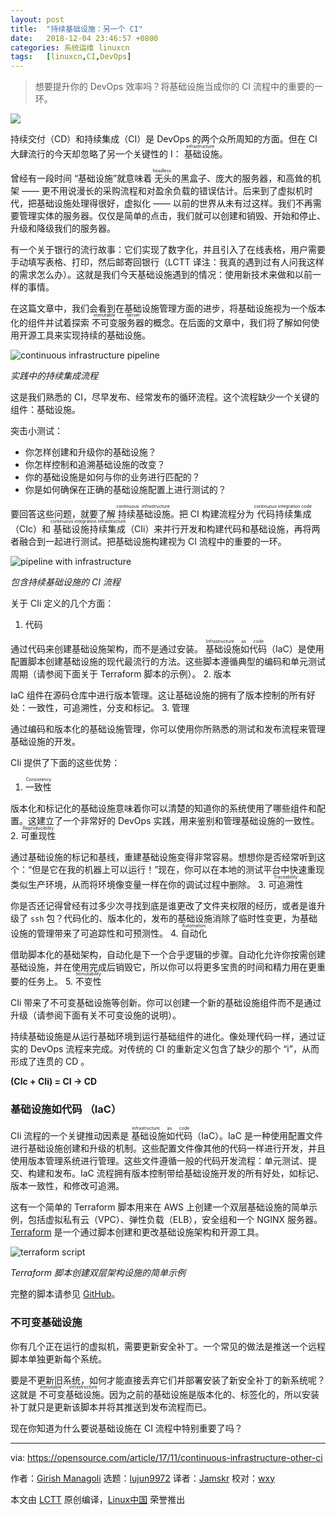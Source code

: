 ```yaml
---
layout: post
title:	"持续基础设施：另一个 CI"
date:	2018-12-04 23:46:57 +0800 
categories:	系统运维 linuxcn 
tags:	[linuxcn,CI,DevOps]
---
```




> 
> 想要提升你的 DevOps 效率吗？将基础设施当成你的 CI 流程中的重要的一环。
> 
> 
> 


![](/Asserts/Images//attachment/album/201812/04/234649ptzfbk9m9ll19bbt.jpg)


持续交付（CD）和持续集成（CI）是 DevOps 的两个众所周知的方面。但在 CI 大肆流行的今天却忽略了另一个关键性的 I：<ruby> 基础设施 <rt>  infrastructure </rt></ruby>。


曾经有一段时间 “基础设施”就意味着<ruby> 无头 <rt>  headless </rt></ruby>的黑盒子、庞大的服务器，和高耸的机架 —— 更不用说漫长的采购流程和对盈余负载的错误估计。后来到了虚拟机时代，把基础设施处理得很好，虚拟化 —— 以前的世界从未有过这样。我们不再需要管理实体的服务器。仅仅是简单的点击，我们就可以创建和销毁、开始和停止、升级和降级我们的服务器。


有一个关于银行的流行故事：它们实现了数字化，并且引入了在线表格，用户需要手动填写表格、打印，然后邮寄回银行（LCTT 译注：我真的遇到过有人问我这样的需求怎么办）。这就是我们今天基础设施遇到的情况：使用新技术来做和以前一样的事情。


在这篇文章中，我们会看到在基础设施管理方面的进步，将基础设施视为一个版本化的组件并试着探索<ruby> 不可变服务器 <rt>  immutable server </rt></ruby>的概念。在后面的文章中，我们将了解如何使用开源工具来实现持续的基础设施。


![continuous infrastructure pipeline](/Asserts/Images//attachment/album/201812/04/234703chepr86lrl5qy7j4.jpg "continuous infrastructure pipeline in use")


*实践中的持续集成流程*


这是我们熟悉的 CI，尽早发布、经常发布的循环流程。这个流程缺少一个关键的组件：基础设施。


突击小测试：


* 你怎样创建和升级你的基础设施？
* 你怎样控制和追溯基础设施的改变？
* 你的基础设施是如何与你的业务进行匹配的？
* 你是如何确保在正确的基础设施配置上进行测试的？


要回答这些问题，就要了解<ruby> 持续基础设施 <rt>  continuous infrastructure </rt></ruby>。把 CI 构建流程分为<ruby> 代码持续集成 <rt>  continuous integration code </rt></ruby>（CIc）和<ruby> 基础设施持续集成 <rt>  continuous integration infrastructure </rt></ruby>（CIi）来并行开发和构建代码和基础设施，再将两者融合到一起进行测试。把基础设施构建视为 CI 流程中的重要的一环。


![pipeline with infrastructure](/Asserts/Images//attachment/album/201812/04/234707ta6z6yarzkkfkwgk.jpg "CI pipeline with infrastructure")


*包含持续基础设施的 CI 流程*


关于 CIi 定义的几个方面：


1. 代码


通过代码来创建基础设施架构，而不是通过安装。<ruby> 基础设施如代码 <rt>  Infrastructure as code </rt></ruby>（IaC）是使用配置脚本创建基础设施的现代最流行的方法。这些脚本遵循典型的编码和单元测试周期（请参阅下面关于 Terraform 脚本的示例）。
2. 版本


IaC 组件在源码仓库中进行版本管理。这让基础设施的拥有了版本控制的所有好处：一致性，可追溯性，分支和标记。
3. 管理


通过编码和版本化的基础设施管理，你可以使用你所熟悉的测试和发布流程来管理基础设施的开发。


CIi 提供了下面的这些优势：


1. <ruby> 一致性 <rt>  Consistency </rt></ruby>


版本化和标记化的基础设施意味着你可以清楚的知道你的系统使用了哪些组件和配置。这建立了一个非常好的 DevOps 实践，用来鉴别和管理基础设施的一致性。
2. <ruby> 可重现性 <rt>  Reproducibility </rt></ruby>


通过基础设施的标记和基线，重建基础设施变得非常容易。想想你是否经常听到这个：“但是它在我的机器上可以运行！”现在，你可以在本地的测试平台中快速重现类似生产环境，从而将环境像变量一样在你的调试过程中删除。
3. <ruby> 可追溯性 <rt>  Traceability </rt></ruby>


你是否还记得曾经有过多少次寻找到底是谁更改了文件夹权限的经历，或者是谁升级了 `ssh` 包？代码化的、版本化的，发布的基础设施消除了临时性变更，为基础设施的管理带来了可追踪性和可预测性。
4. <ruby> 自动化 <rt>  Automation </rt></ruby>


借助脚本化的基础架构，自动化是下一个合乎逻辑的步骤。自动化允许你按需创建基础设施，并在使用完成后销毁它，所以你可以将更多宝贵的时间和精力用在更重要的任务上。
5. <ruby> 不变性 <rt>  Immutability </rt></ruby>


CIi 带来了不可变基础设施等创新。你可以创建一个新的基础设施组件而不是通过升级（请参阅下面有关不可变设施的说明）。


持续基础设施是从运行基础环境到运行基础组件的进化。像处理代码一样，通过证实的 DevOps 流程来完成。对传统的 CI 的重新定义包含了缺少的那个 “i”，从而形成了连贯的 CD 。


**(CIc + CIi) = CI -> CD**


### 基础设施如代码 （IaC）


CIi 流程的一个关键推动因素是<ruby> 基础设施如代码 <rt>  infrastructure as code </rt></ruby>（IaC）。IaC 是一种使用配置文件进行基础设施创建和升级的机制。这些配置文件像其他的代码一样进行开发，并且使用版本管理系统进行管理。这些文件遵循一般的代码开发流程：单元测试、提交、构建和发布。IaC 流程拥有版本控制带给基础设施开发的所有好处，如标记、版本一致性，和修改可追溯。


这有一个简单的 Terraform 脚本用来在 AWS 上创建一个双层基础设施的简单示例，包括虚拟私有云（VPC）、弹性负载（ELB），安全组和一个 NGINX 服务器。[Terraform](https://github.com/hashicorp/terraform) 是一个通过脚本创建和更改基础设施架构和开源工具。


![terraform script](/Asserts/Images//attachment/album/201812/04/234718l9w6viewvmitpr6p.png "sample terraform script")


*Terraform 脚本创建双层架构设施的简单示例*


完整的脚本请参见 [GitHub](https://github.com/terraform-providers/terraform-provider-aws/tree/master/examples/two-tier)。


### 不可变基础设施


你有几个正在运行的虚拟机，需要更新安全补丁。一个常见的做法是推送一个远程脚本单独更新每个系统。


要是不更新旧系统，如何才能直接丢弃它们并部署安装了新安全补丁的新系统呢？这就是<ruby> 不可变基础设施 <rt>  immutable infrastructure </rt></ruby>。因为之前的基础设施是版本化的、标签化的，所以安装补丁就只是更新该脚本并将其推送到发布流程而已。


现在你知道为什么要说基础设施在 CI 流程中特别重要了吗？




---


via: <https://opensource.com/article/17/11/continuous-infrastructure-other-ci>


作者：[Girish Managoli](https://opensource.com/users/gammay) 选题：[lujun9972](https://github.com/lujun9972) 译者：[Jamskr](https://github.com/Jamskr) 校对：[wxy](https://github.com/wxy)


本文由 [LCTT](https://github.com/LCTT/TranslateProject) 原创编译，[Linux中国](https://linux.cn/) 荣誉推出
